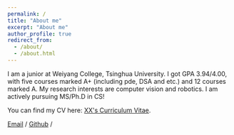 ```yaml
---
permalink: /
title: "About me"
excerpt: "About me"
author_profile: true
redirect_from: 
  - /about/
  - /about.html
---
```


I am a junior at Weiyang College, Tsinghua University. 
I got GPA 3.94/4.00, with five courses marked A+ (including pde, DSA and etc.) and 12 courses marked A.
My research interests are computer vision and robotics. I am actively pursuing MS/Ph.D in CS!

You can find my CV here: [XX's Curriculum Vitae](../assets/Curriculum_Vitae.pdf).

[Email](mailto:yanhr21@mails.tsinghua.edu.cn) / [Github](https://github.com/railgun526) / 
